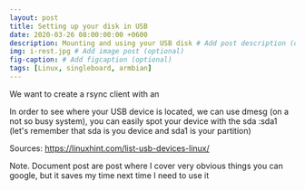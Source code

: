 ```yaml
---
layout: post
title: Setting up your disk in USB 
date: 2020-03-26 08:00:00:00 +0600
description: Mounting and using your USB disk # Add post description (optional)
img: i-rest.jpg # Add image post (optional)
fig-caption: # Add figcaption (optional)
tags: [Linux, singleboard, armbian]
---
```


We want to create a rsync client with an 

In order to see where your USB device is located, we can use dmesg (on a not so busy system), you can easily spot your device with the sda :sda1 (let's remember that sda is you device and sda1 is your partition)

Sources: https://linuxhint.com/list-usb-devices-linux/

Note. Document post are post where I cover very obvious things you can google, but it saves my time next time I need to use it